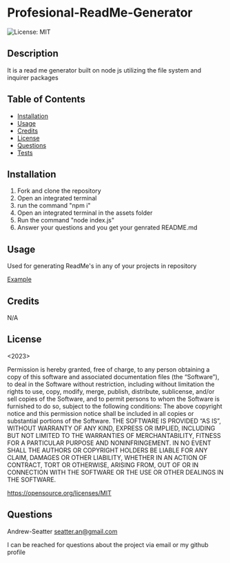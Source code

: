 # Profesional-ReadMe-Generator
  ![License: MIT](https://img.shields.io/badge/License-MIT-yellow.svg)


## Description

It is a read me generator built on node js utilizing the file system and inquirer packages

## Table of Contents

- [Installation](#installation)
- [Usage](#usage)
- [Credits](#credits)
- [License](#license)
- [Questions](#Questions)
- [Tests](#tests)
## Installation

1. Fork and clone the repository
2. Open an integrated terminal
3. run the command "npm i"
4. Open an integrated terminal in the assets folder
5. Run the command "node index.js"
6. Answer your questions and you get your genrated README.md

## Usage

Used for generating ReadMe's in any of your projects in repository

[Example]("https://drive.google.com/file/d/1KE7jOweYCyWvoyylj9OQ9yQZTYfzuGHl/view?usp=sharing")
## Credits
N/A

## License
<2023> <Andrew-Seatter>

Permission is hereby granted, free of charge, to any person obtaining a copy of this software and associated documentation files (the “Software”), to deal in the Software without restriction, including without limitation the rights to use, copy, modify, merge, publish, distribute, sublicense, and/or sell copies of the Software, and to permit persons to whom the Software is furnished to do so, subject to the following conditions:
      The above copyright notice and this permission notice shall be included in all copies or substantial portions of the Software.
      THE SOFTWARE IS PROVIDED “AS IS”, WITHOUT WARRANTY OF ANY KIND, EXPRESS OR IMPLIED, INCLUDING BUT NOT LIMITED TO THE WARRANTIES OF MERCHANTABILITY, FITNESS FOR A PARTICULAR PURPOSE AND NONINFRINGEMENT. IN NO EVENT SHALL THE AUTHORS OR COPYRIGHT HOLDERS BE LIABLE FOR ANY CLAIM, DAMAGES OR OTHER LIABILITY, WHETHER IN AN ACTION OF CONTRACT, TORT OR OTHERWISE, ARISING FROM, OUT OF OR IN CONNECTION WITH THE SOFTWARE OR THE USE OR OTHER DEALINGS IN THE SOFTWARE.

https://opensource.org/licenses/MIT
## Questions
Andrew-Seatter
seatter.an@gmail.com

I can be reached for questions about the project via email or my github profile
